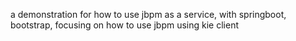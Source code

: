 a demonstration for how to use jbpm as a service, with springboot, bootstrap, focusing on how to use jbpm using kie client
